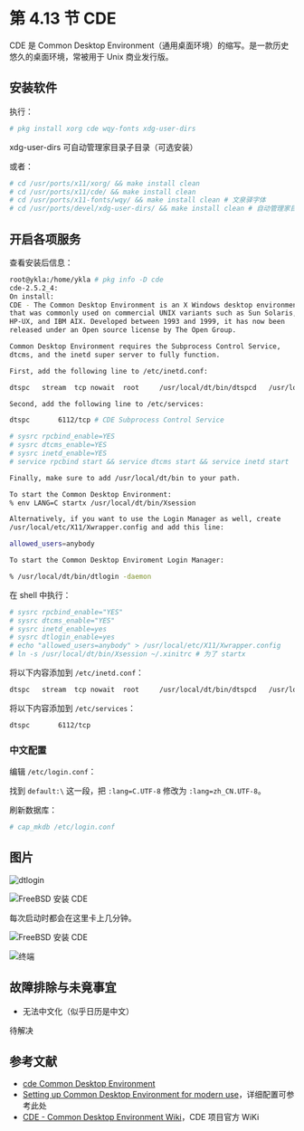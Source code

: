 # 第 4.13 节 CDE

CDE 是 Common Desktop Environment（通用桌面环境）的缩写。是一款历史悠久的桌面环境，常被用于 Unix 商业发行版。


## 安装软件

执行：

```sh
# pkg install xorg cde wqy-fonts xdg-user-dirs
```

xdg-user-dirs 可自动管理家目录子目录（可选安装）

或者：

```sh
# cd /usr/ports/x11/xorg/ && make install clean
# cd /usr/ports/x11/cde/ && make install clean
# cd /usr/ports/x11-fonts/wqy/ && make install clean # 文泉驿字体
# cd /usr/ports/devel/xdg-user-dirs/ && make install clean # 自动管理家目录子目录
```

## 开启各项服务

查看安装后信息：

```sh
root@ykla:/home/ykla # pkg info -D cde
cde-2.5.2_4:
On install:
CDE - The Common Desktop Environment is an X Windows desktop environment
that was commonly used on commercial UNIX variants such as Sun Solaris,
HP-UX, and IBM AIX. Developed between 1993 and 1999, it has now been
released under an Open source license by The Open Group.

Common Desktop Environment requires the Subprocess Control Service,
dtcms, and the inetd super server to fully function.

First, add the following line to /etc/inetd.conf:

dtspc	stream	tcp	nowait	root	 /usr/local/dt/bin/dtspcd	/usr/local/dt/bin/dtspcd

Second, add the following line to /etc/services:

dtspc		6112/tcp # CDE Subprocess Control Service

# sysrc rpcbind_enable=YES
# sysrc dtcms_enable=YES
# sysrc inetd_enable=YES
# service rpcbind start && service dtcms start && service inetd start

Finally, make sure to add /usr/local/dt/bin to your path.

To start the Common Desktop Environment:
% env LANG=C startx /usr/local/dt/bin/Xsession

Alternatively, if you want to use the Login Manager as well, create
/usr/local/etc/X11/Xwrapper.config and add this line:

allowed_users=anybody

To start the Common Desktop Enviroment Login Manager:

% /usr/local/dt/bin/dtlogin -daemon

```

在 shell 中执行：

```sh
# sysrc rpcbind_enable="YES"
# sysrc dtcms_enable="YES"
# sysrc inetd_enable=yes
# sysrc dtlogin_enable=yes
# echo "allowed_users=anybody" > /usr/local/etc/X11/Xwrapper.config
# ln -s /usr/local/dt/bin/Xsession ~/.xinitrc # 为了 startx
```

将以下内容添加到 `/etc/inetd.conf`：

```sh
dtspc	stream	tcp	nowait	root	 /usr/local/dt/bin/dtspcd	/usr/local/dt/bin/dtspcd
```

将以下内容添加到 `/etc/services`：

```sh
dtspc		6112/tcp
```


### 中文配置

编辑 `/etc/login.conf`：

找到 `default:\` 这一段，把 `:lang=C.UTF-8` 修改为 `:lang=zh_CN.UTF-8`。

刷新数据库：

```sh
# cap_mkdb /etc/login.conf
```

## 图片


![dtlogin](../.gitbook/assets/cde2.png)

![FreeBSD 安装 CDE](../.gitbook/assets/cde4.png)

每次启动时都会在这里卡上几分钟。

![FreeBSD 安装 CDE](../.gitbook/assets/cde1.png)

![终端](../.gitbook/assets/cde3.png)

## 故障排除与未竟事宜

- 无法中文化（似乎日历是中文）

待解决


## 参考文献

- [cde Common Desktop Environment](https://www.freshports.org/x11/cde)
- [Setting up Common Desktop Environment for modern use](https://forums.freebsd.org/threads/setting-up-common-desktop-environment-for-modern-use.69475/)，详细配置可参考此处
- [CDE - Common Desktop Environment Wiki](https://sourceforge.net/p/cdesktopenv/wiki/FreeBSDBuild/)，CDE 项目官方 WiKi
